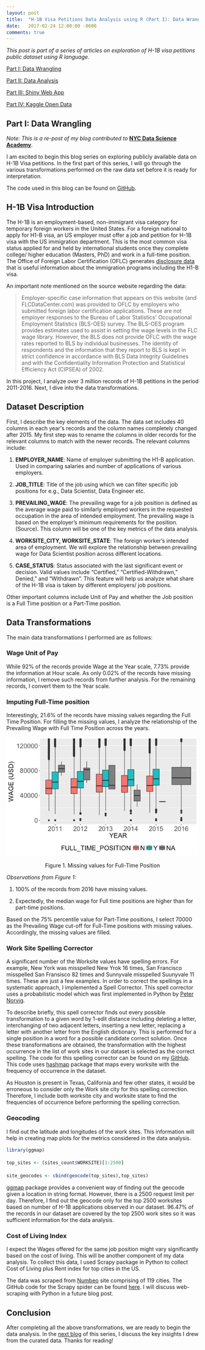 ```yaml
---
layout: post
title:  "H-1B Visa Petitions Data Analysis using R (Part I): Data Wrangling"
date:   2017-02-24 12:00:00 -0600
comments: true
---
```


*This post is part of a series of articles on exploration of H-1B visa petitions public dataset using R language.*

[Part I: Data Wrangling][h1b-part-I]

[Part II: Data Analysis][h1b-part-II]

[Part III: Shiny Web App][h1b-part-III]

[Part IV: Kaggle Open Data][h1b-part-IV]

## Part I: Data Wrangling

*Note: This is a re-post of my blog contributed to* **[NYC Data Science Academy][nyc_dsa]**.

I am excited to begin this blog series on exploring publicly available data on H-1B Visa petitions. In the first part of this series, I will go through the various transformations performed on the raw data set before it is ready for interpretation.

The code used in this blog can be found on [GitHub][github].

<h2> H-1B Visa Introduction </h2>

The H-1B is an employment-based, non-immigrant visa category for temporary foreign workers in the United States. For a foreign national to apply for H1-B visa, an US employer must offer a job and petition for H-1B visa with the US immigration department. This is the most common visa status applied for and held by international students once they complete college/ higher education (Masters, PhD) and work in a full-time position. The Office of Foreign Labor Certification (OFLC) generates [disclosure data][oflc-data] that is useful information about the immigration programs including the H1-B visa.

An important note mentioned on the source website regarding the data:

> Employer-specific case information that appears on this website (and FLCDataCenter.com) was provided to OFLC by employers who submitted foreign labor certification applications. These are not employer responses to the Bureau of Labor Statistics' Occupational Employment Statistics (BLS-OES) survey. The BLS-OES program provides estimates used to assist in setting the wage levels in the FLC wage library. However, the BLS does not provide OFLC with the wage rates reported to BLS by individual businesses. The identity of respondents and the information that they report to BLS is kept in strict confidence in accordance with BLS Data Integrity Guidelines and with the Confidentiality Information Protection and Statistical Efficiency Act (CIPSEA) of 2002.


In this project, I analyze over 3 million records of H-1B petitions in the period 2011-2016. Next, I dive into the data transformations.

<h2> Dataset Description </h2>

First, I describe the key elements of the data. The data set includes 40 columns in each year's records and the column names completely changed after 2015. My first step was to rename the columns in older records for the relevant columns to match with the newer records. The relevant columns include:

1. **EMPLOYER_NAME**: Name of employer submitting the H1-B application. Used in comparing salaries and number of applications of various employers.

2. **JOB_TITLE**: Title of the job using which we can filter specific job positions for e.g., Data Scientist, Data Engineer etc.

3. **PREVAILING_WAGE**: The prevailing wage for a job position is defined as the average wage paid to similarly employed workers in the requested occupation in the area of intended employment. The prevailing wage is based on the employer’s minimum requirements for the position. (Source). This column will be one of the  key metrics of the data analysis.

4. **WORKSITE_CITY, WORKSITE_STATE**: The foreign worker’s intended area of employment. We will explore the relationship between prevailing wage for Data Scientist position across different locations.

5. **CASE_STATUS**: Status associated with the last significant event or decision. Valid values include “Certified,” “Certified-Withdrawn,” Denied,” and “Withdrawn”. This feature will help us analyze what share of the H-1B visa is taken by different employers/ job positions.

Other important columns include Unit of Pay and whether the Job position is a Full Time position or a Part-Time position.

<h2> Data Transformations </h2>


The main data transformations I performed are as follows:

<h3> Wage Unit of Pay </h3>

While 92% of the records provide Wage at the Year scale, 7.73% provide the information at Hour scale. As only 0.02% of the records have missing information, I remove such records from further analysis. For the remaining records, I convert them to the Year scale.

<h3> Imputing Full-Time position </h3>

Interestingly, 21.6% of the records have missing values regarding the Full Time Position. For filling the missing values, I analyze the relationship of the Prevailing Wage with Full Time Position across the years.

![Full Time Position](/images/h_1b_eda/full_time_position_before_transform.jpeg "Wage Distribution by Position Type (Full-Time/Part-Time)")



<center> Figure 1. Missing values for Full-Time Position </center>


*Observations from Figure 1:*

1. 100% of the records from 2016 have missing values.

2. Expectedly, the median wage for Full time positions are higher than for part-time positions.

Based on the 75% percentile value for Part-Time positions, I select 70000 as the Prevailing Wage cut-off for Full-Time positions with missing values. Accordingly, the missing values are filled.

<h3> Work Site Spelling Corrector </h3>

A significant number of the Worksite values have spelling errors. For example, New York was misspelled New Yrok 16 times, San Francisco misspelled San Fransisco 82 times and Sunnyvale misspelled Suunyvale 11 times. These are just a few examples. In order to correct the spellings in a systematic approach, I implemented a Spell Corrector. This spell corrector uses a probabilistic model which was first implemented in Python by [Peter Norvig][spell-corrector].

To describe briefly, this spell corrector finds out every possible transformation to a given word by 1-edit distance including deleting a letter, interchanging of two adjacent letters, inserting a new letter, replacing a letter with another letter from the English dictionary. This is performed for a single position in a word for a possible candidate correct solution. Once these transformations are obtained, the transformation with the highest occurrence in the list of work sites in our dataset is selected as the correct spelling. The code for this spelling corrector can be found on my [GitHub][my-spell-corrector]. This code uses [hashmap][hashmap] package that maps every worksite with the frequency of occurrence in the dataset.

As Houston is present in Texas, California and few other states, it would be erroneous to consider only the Work site city for this spelling correction. Therefore, I include both worksite city and worksite state to find the frequencies of occurrence before performing the spelling correction.

<h3> Geocoding </h3>

I find out the latitude and longitudes of the work sites. This information will help in creating map plots for the metrics considered in the data analysis.

```r
library(ggmap)

top_sites <- (sites_count$WORKSITE)[1:2500]

site_geocodes <- cbind(geocode(top_sites),top_sites)
```

[ggmap][ggmap] package provides a convenient way of finding out the geocode given a location in string format. However, there is a 2500 request limit per day. Therefore, I find out the geocode only for the top 2500 worksites based on number of H-1B applications observed in our dataset. 96.47% of the records in our dataset are covered by the top 2500 work sites so it was sufficient information for the data analysis.

<h3> Cost of Living Index </h3>

I expect the Wages offered for the same job position might vary significantly based on the cost of living. This will be another component of my data analysis. To collect this data, I used Scrapy package in Python to collect Cost of Living plus Rent index for top cities in the US.

The data was scraped from [Numbeo][numbeo] site comprising of 119 cities. The GitHub code for the Scrapy spider can be found [here][scrapy]. I will discuss web-scraping with Python in a future blog post.

<h2> Conclusion </h2>

After completing all the above transformations, we are ready to begin the data analysis. In the [next blog][h1b-part-II] of this series, I discuss the key insights I drew from the curated data. Thanks for reading!

[nyc_dsa]: https://blog.nycdatascience.com/student-works/h-1b-visa-petitions-exploratory-data-analysis/
[oflc-data]: https://www.foreignlaborcert.doleta.gov/performancedata.cfm
[github]: https://github.com/sharan-naribole/H1B_visa_eda/blob/master/data_processing.Rmd
[spell-corrector]: http://norvig.com/spell-correct.html
[hashmap]: https://cran.r-project.org/web/packages/hashmap/README.html
[my-spell-corrector]: https://github.com/sharan-naribole/H1B_visa_eda/blob/master/spell_correcter.R
[ggmap]: https://github.com/dkahle/ggmap
[numbeo]: https://www.numbeo.com/cost-of-living/country_result.jsp?country=United+States
[scrapy]: https://github.com/sharan-naribole/H1B_visa_eda/blob/master/coli/coli/spiders/coli.py
[h1b-part-I]: https://sharan-naribole.github.io/2017/02/24/h1b-eda-part-I.html
[h1b-part-II]: https://sharan-naribole.github.io/2017/02/26/h1b-eda-part-II.html
[h1b-part-III]: https://sharan-naribole.github.io/2017/02/28/h1b-eda-part-III.html
[h1b-part-IV]: https://sharan-naribole.github.io/2017/03/15/h1b-eda-part-IV.html
